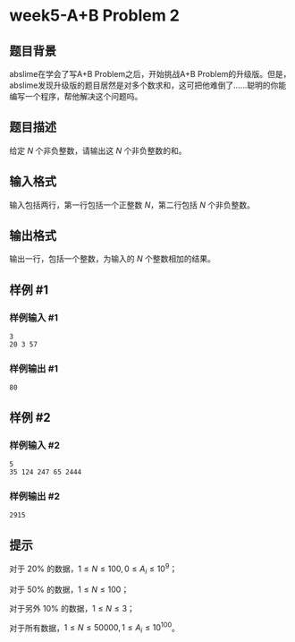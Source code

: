 # week5-A+B Problem 2

## 题目背景

abslime在学会了写A+B Problem之后，开始挑战A+B Problem的升级版。但是，abslime发现升级版的题目居然是对多个数求和，这可把他难倒了……聪明的你能编写一个程序，帮他解决这个问题吗。

## 题目描述

给定 $N$ 个非负整数，请输出这 $N$ 个非负整数的和。

## 输入格式

输入包括两行，第一行包括一个正整数 $N$，第二行包括 $N$ 个非负整数。

## 输出格式

输出一行，包括一个整数，为输入的 $N$ 个整数相加的结果。

## 样例 #1

### 样例输入 #1

```
3
20 3 57
```

### 样例输出 #1

```
80
```

## 样例 #2

### 样例输入 #2

```
5
35 124 247 65 2444
```

### 样例输出 #2

```
2915
```

## 提示

对于 $20\%$ 的数据，$1 \le N \le 100, 0 \le A_i \le 10^9$；

对于 $50\%$ 的数据，$1 \le N \le 100$；

对于另外 $10\%$ 的数据，$1 \le N \le 3$；

对于所有数据，$1 \le N \le 50000, 1 \le A_i \le 10^{100}$。